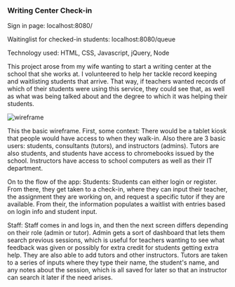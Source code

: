### Writing Center Check-in

Sign in page: localhost:8080/

Waitinglist for checked-in students:  localhost:8080/queue

Technology used: HTML, CSS, Javascript, jQuery, Node

This project arose from my wife wanting to start a writing center at the school that she works at. I volunteered to help her tackle record keeping
and waitlisting students that arrive. That way, if teachers wanted records of which of their students were using this service, they could see that,
as well as what was being talked about and the degree to which it was helping their students.

![wireframe](https://raw.githubusercontent.com/maxemileffort/writing-center-check-in-node-capstone/master/public/img/wireframe.jpg)

This the basic wireframe. First, some context: 
There would be a tablet kiosk that people would have access to when they walk-in.
Also there are 3 basic users: students, consultants (tutors), and instructors (admins).
Tutors are also students, and students have access to chromebooks issued by the school.
Instructors have access to school computers as well as their IT department.

On to the flow of the app:
Students:
Students can either login or register.
From there, they get taken to a check-in, where they can input their teacher, the assignment they are working on,
and request a specific tutor if they are available.
From their, the information populates a waitlist with entries based on login info and student input.

Staff:
Staff comes in and logs in, and then the next screen differs depending on their role (admin or tutor).
Admin gets a sort of dashboard that lets them search previous sessions, which is useful for teachers wanting to 
see what feedback was given or possibly for extra credit for students getting extra help. They are also able to add tutors
and other instructors.
Tutors are taken to a series of inputs where they type their name, the student's name, and any notes about the session, which is all
saved for later so that an instructor can search it later if the need arises.

